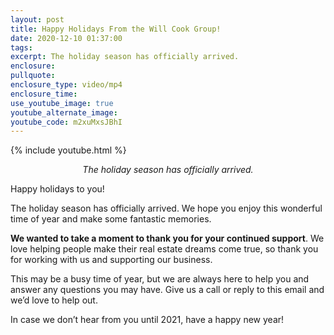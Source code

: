 ```yaml
---
layout: post
title: Happy Holidays From the Will Cook Group!
date: 2020-12-10 01:37:00
tags:
excerpt: The holiday season has officially arrived.
enclosure:
pullquote:
enclosure_type: video/mp4
enclosure_time:
use_youtube_image: true
youtube_alternate_image:
youtube_code: m2xuMxsJBhI
---
```


{% include youtube.html %}

<p style="text-align: center;"><em>The holiday season has officially arrived.</em></p>

Happy holidays to you\!

The holiday season has officially arrived. We hope you enjoy this wonderful time of year and make some fantastic memories.

**We wanted to take a moment to thank you for your continued support**. We love helping people make their real estate dreams come true, so thank you for working with us and supporting our business.

This may be a busy time of year, but we are always here to help you and answer any questions you may have. Give us a call or reply to this email and we’d love to help out.

In case we don’t hear from you until 2021, have a happy new year\!
